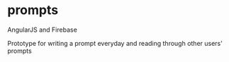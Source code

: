 # prompts

AngularJS and Firebase

Prototype for writing a prompt everyday and reading through other users' prompts
